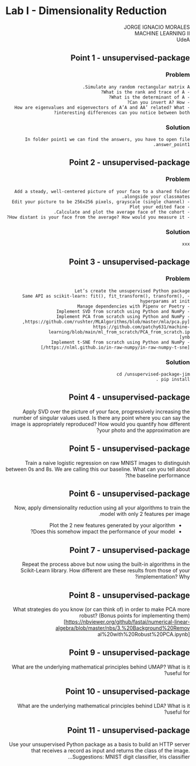 # Lab I - Dimensionality Reduction 
<div dir="rtl">
JORGE IGNACIO MORALES <br>
MACHINE LEARNING II <br>
UdeA

## Point 1 - unsupervised-package
### Problem
    Simulate any random rectangular matrix A.
    - What is the rank and trace of A?
    - What is the determinant of A?
    - Can you invert A? How?
    - How are eigenvalues and eigenvectors of A’A and AA’ related? What interesting differences can you notice between both?

### Solution
    In folder point1 we can find the answers, you have to open file answer_point1.

## Point 2 - unsupervised-package
### Problem
    Add a steady, well-centered picture of your face to a shared folder alongside your classmates.
    - Edit your picture to be 256x256 pixels, grayscale (single channel)
    - Plot your edited face
    - Calculate and plot the average face of the cohort.
    - How distant is your face from the average? How would you measure it?

### Solution
    xxx    

## Point 3 - unsupervised-package
### Problem
    Let’s create the unsupervised Python package
    - Same API as scikit-learn: fit(), fit_transform(), transform(), hyperparams at init
    - Manage dependencies with Pipenv or Poetry
    - Implement SVD from scratch using Python and NumPy
    - Implement PCA from scratch using Python and NumPy
    [https://github.com/rushter/MLAlgorithms/blob/master/mla/pca.py,
    https://github.com/patchy631/machine-learning/blob/main/ml_from_scratch/PCA_from_scratch.ip
    ynb]
    - Implement t-SNE from scratch using Python and NumPy
    [https://nlml.github.io/in-raw-numpy/in-raw-numpy-t-sne/]

### Solution
    cd /unsupervised-package-jim
    pip install .

## Point 4 - unsupervised-package
Apply SVD over the picture of your face, progressively increasing the number of singular values used. Is
there any point where you can say the image is appropriately reproduced? How would you quantify how
different your photo and the approximation are?

## Point 5 - unsupervised-package
Train a naive logistic regression on raw MNIST images to distinguish between 0s and 8s. We are calling
this our baseline. What can you tell about the baseline performance?

## Point 6 - unsupervised-package
Now, apply dimensionality reduction using all your algorithms to train the model with only 2 features per
image.
- Plot the 2 new features generated by your algorithm
- Does this somehow impact the performance of your model?

## Point 7 - unsupervised-package
Repeat the process above but now using the built-in algorithms in the Scikit-Learn library. How different
are these results from those of your implementation? Why?

## Point 8 - unsupervised-package
What strategies do you know (or can think of) in order to make PCA more robust? (Bonus points for
implementing them)
[https://nbviewer.org/github/fastai/numerical-linear-algebra/blob/master/nbs/3.%20Background%20Remov
al%20with%20Robust%20PCA.ipynb]

## Point 9 - unsupervised-package
What are the underlying mathematical principles behind UMAP? What is it useful for?

## Point 10 - unsupervised-package
What are the underlying mathematical principles behind LDA? What is it useful for?

## Point 11 - unsupervised-package
Use your unsupervised Python package as a basis to build an HTTP server that receives a record as input
and returns the class of the image. Suggestions: MNIST digit classifier, Iris classifier…


